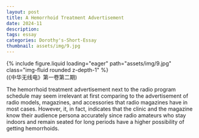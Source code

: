```yaml
---
layout: post
title: A Hemorrhoid Treatment Advertisement
date: 2024-11
description:
tags: essay
categories: Dorothy's-Short-Essay
thumbnail: assets/img/9.jpg
---
```


<div class="row mt-3">
    <div class="col-sm mt-3 mt-md-0">
        {% include figure.liquid loading="eager" path="assets/img/9.jpg" class="img-fluid rounded z-depth-1" %}
    </div>
</div>
<div class="caption">
    (《中华无线电》第一卷第二期)
</div>

The hemorrhoid treatment advertisement next to the radio program schedule may seem irrelevant at first comparing to the advertisement of radio models, magazines, and accessories that radio magazines have in most cases. However, it, in fact, indicates that the clinic and the magazine know their audience persona accurately since radio amateurs who stay indoors and remain seated for long periods have a higher possibility of getting hemorrhoids. 
